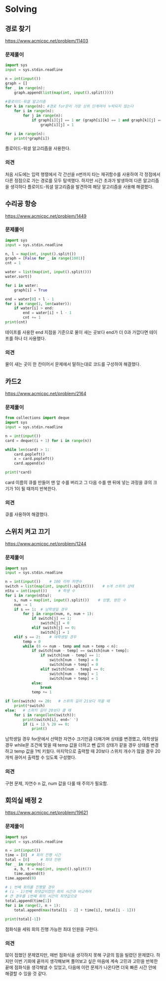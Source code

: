 # Solving

## 경로 찾기
https://www.acmicpc.net/problem/11403
### 문제풀이
```python
import sys
input = sys.stdin.readline

n = int(input())
graph = []
for _ in range(n):
    graph.append(list(map(int, input().split())))
    
#플로이드-워셜 알고리즘
for k in range(n): #경로 for문이 가장 상위 단계여야 누락되지 않는다
    for i in range(n):
        for j in range(n): 
            if graph[i][j] == 1 or (graph[i][k] == 1 and graph[k][j] == 1):
                graph[i][j] = 1

for i in range(n):
    print(*graph[i])
```
플로이드-워셜 알고리즘을 사용한다.
### 의견
처음 시도에는 입력 행렬에서 각 간선을 n번까지 타는 재귀함수를 사용하여 각 정점에서 다른 정점으로 가는 경로를 모두 탐색했다. 하지만 시간 초과가 발생하여 다른 알고리즘을 생각하다 플로이드-워셜 알고리즘을 발견하여 해당 알고리즘을 사용해 해결했다.


## 수리공 항승
https://www.acmicpc.net/problem/1449
### 문제풀이
```python
import sys
input = sys.stdin.readline

n, l = map(int, input().split())
graph = [False for _ in range(1001)]
cnt = 1

water = list(map(int, input().split()))
water.sort()

for i in water:
    graph[i] = True

end = water[0] + l - 1
for i in range(1, len(water)):
    if water[i] > end:
        end = water[i] + l - 1
        cnt += 1
print(cnt)
```
테이프를 사용한 end 지점을 기준으로 물이 새는 곳보다 end가 더 0과 가깝다면 테이프를 하나 더 사용했다.
### 의견
물이 새는 곳이 한 칸이어서 문제에서 말하는대로 코드를 구성하여 해결했다.


## 카드2
https://www.acmicpc.net/problem/2164
### 문제풀이
```python
from collections import deque
import sys
input = sys.stdin.readline

n = int(input())
card = deque((i + 1) for i in range(n))

while len(card) > 1:
    card.popleft()
    x = card.popleft()
    card.append(x)

print(*card)
```
card 이름의 큐를 만들어 맨 앞 수를 버리고 그 다음 수를 맨 뒤에 넣는 과정을 큐의 크기가 1이 될 때까지 반복한다.
### 의견
큐를 사용하여 해결했다.


## 스위치 켜고 끄기
https://www.acmicpc.net/problem/1244
### 문제풀이
```python
import sys
input = sys.stdin.readline

n = int(input())    # 100 이하 자연수
switch = list(map(int, input().split()))    # n개 스위치 상태
nStu = int(input())     # 학생 수
for i in range(nStu):
    s, num = map(int, input().split())    # 성별, 받은 수
    num -= 1
    if s == 1:  # 남학생일 경우
        for j in range(num, n, num + 1):
            if switch[j] == 1:
                switch[j] = 0
            elif switch[j] == 0:
                switch[j] = 1
    elif s == 2:    # 여학생일 경우
        temp = 0
        while (0 <= num - temp and num + temp < n):
            if switch[num - temp] == switch[num + temp]:
                if switch[num - temp] == 1:
                    switch[num - temp] = 0
                    switch[num + temp] = 0
                elif switch[num - temp] == 0:
                    switch[num - temp] = 1
                    switch[num + temp] = 1
            else:
                break
            temp += 1

if len(switch) <= 20:   # 스위치 길이 21보다 작을 때
    print(*switch)
else:   # 스위치 길이 20보다 클 때
    for i in range(len(switch)):
        print(switch[i], end=' ')
        if (i + 1) % 20 == 0:
            print()
```
남학생일 경우 for문에서 선택한 자연수 크기만큼 더해가며 상태를 변경했고, 여학생일 경우 while문 조건에 맞을 때 temp 값을 더하고 뺀 값의 상태가 같을 경우 상태를 변경하고 temp 값을 1씩 키웠다. 
마지막으로 출력할 때 20보다 스위치 개수가 많을 경우 20개씩 끊어서 출력할 수 있도록 구성했다.
### 의견
구현 문제, 자연수 n 값, num 값을 다룰 때 주의가 필요함.


## 회의실 배정 2
https://www.acmicpc.net/problem/19621
### 문제풀이
```python
import sys
input = sys.stdin.readline

n = int(input())
time = [0]  # 회의 진행 시간
total = [0]     # 최대 인원
for _ in range(n):
    a, b, t = map(int, input().split())
    time.append(t)
time.append(0)

# i 번째 회의를 진행할 경우 
# (i - 1)번째 최댓값이었던 회의 시간과 비교하여 
# 큰 경우를 i번째 회의 시간의 최댓값으로 
total.append(time[1])
for i in range(2, n + 1):   
    total.append(max(total[i - 2] + time[i], total[i - 1]))

print(total[-1])
```
점화식을 세워 회의 진행 가능한 최대 인원을 구한다.
### 의견
많이 접했던 문제였지만, 매번 점화식을 생각하지 못해 구글의 힘을 빌렸던 문제였다. 하지만 이번 기회에 끝까지 생각해보며 풀어보고 싶은 마음에 계속 고민과 고민을 반복한 끝에 점화식을 생각해낼 수 있었고, 다음에 이런 문제가 나온다면 더욱 빠른 시간 안에 해결할 수 있을 것 같다.